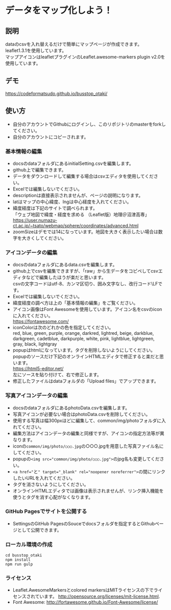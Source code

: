 # データをマップ化しよう！

## 説明
dataのcsvを入れ替えるだけで簡単にマップページが作成できます。   
leaflet1.3.1を使用しています。  
マップアイコンはleafletプラグインのLeaflet.awesome-markers plugin v2.0を使用しています。

## デモ
  https://codeformatsudo.github.io/busstop_otaki/


## 使い方
* 自分のアカウントでGithubにログインし、このリポジトリのmasterをforkしてください。
* 自分のアカウントにコピーされます。

### 基本情報の編集
* docsのdataフォルダにあるinitialSetting.csvを編集します。
* github上で編集できます。
* データをダウンロードして編集する場合はcsvエディタを使用してください。   
* Excelでは編集しないでください。
* descriptionは直接表示されませんが、ページの説明になります。
* latはマップの中心緯度、lngは中心経度を入れてください。
* 緯度経度は下記のサイトで調べられます。  
「ウェブ地図で緯度・経度を求める （Leaflet版）地理＠沼津高専」  
https://user.numazu-ct.ac.jp/~tsato/webmap/sphere/coordinates/advanced.html
* zoomSizeはデモでは14になっています。地図を大きく表示したい場合は数字を大きくしてください。

### アイコンデータの編集
* docsのdataフォルダにあるdata.csvを編集します。
* github上でcsvを編集できますが、「raw」から生データをコピペしてcsvエディタなどで編集したほうが楽だと思います。   
csvの文字コードはutf-8、カンマ区切り、囲み文字なし、改行コード\LFです。  
* Excelでは編集しないでください。  
* 緯度経度の調べ方は上の「基本情報の編集」をご覧ください。
* アイコン画像はFont Awesomeを使用しています。アイコン名をcsvのiconに入れてください。   
https://fontawesome.com/
* iconColorは次のどれかの色を指定してください。  
red, blue, green, purple, orange, darkred, lightred, beige, darkblue, darkgreen, cadetblue, darkpurple, white, pink, lightblue, lightgreen, gray, black, lightgray
* popupはhtmlになっています。タグを削除しないようにしてください。  
popupのソースだけ下記のオンラインHTMLエディタで修正すると楽だと思います。   
https://html5-editor.net/   
左にソースを貼り付けて、右で修正します。
* 修正したファイルはdataフォルダの「Upload files」でアップできます。

### 写真アイコンデータの編集
* docsのdataフォルダにあるphotoData.csvを編集します。
* 写真アイコンが必要ない場合はphotoData.csvを削除してください。
* 使用する写真は幅300pxほどに編集して、common/img/photoフォルダに入れてください。
* 編集方法はアイコンデータの編集と同様ですが、アイコンの指定方法等が異なります。
* iconの`common/img/photo/○○○.jpg`の○○○.jpgを用意した写真ファイル名にしてください。
* popupの`<img src="common/img/photo/○○○.jpg">`のjpg名も変更してください。
* `<a href="`と`" target="_blank" rel="noopener noreferrer">`の間にリンクしたいURLを入れてください。   
* タグを消さないようにしてください。
* オンラインHTMLエディタでは画像は表示されませんが、リンク挿入機能を使うとタグを消す心配がなくなります。


### GitHub Pagesでサイトを公開する
* SettingsのGitHub PagesのSouceでdocsフォルダを指定するとGithubページとして公開できます。

### ローカル環境の作成

```
cd busstop_otaki
npm install
npm run gulp
```

### ライセンス
* Leaflet.AwesomeMarkersとcolored markersはMITライセンスの下でライセンスされています。
http://opensource.org/licenses/mit-license.html.
* Font Awesome: http://fortawesome.github.io/Font-Awesome/license/
